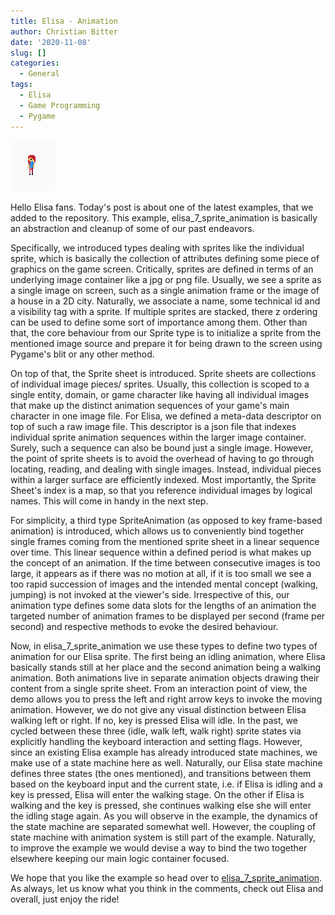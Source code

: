 ```yaml
---
title: Elisa - Animation
author: Christian Bitter
date: '2020-11-08'
slug: []
categories:
  - General
tags:
  - Elisa
  - Game Programming
  - Pygame
---
```

![Elisa 15](elisa.PNG)  

Hello Elisa fans. Today's post is about one of the latest examples, that we added to the repository. This example, elisa_7_sprite_animation is basically an abstraction and cleanup of some of our past endeavors.

Specifically, we introduced types dealing with sprites like the individual sprite, which is basically the collection of attributes defining some piece of graphics on the game screen. Critically, sprites are defined in terms of an underlying image container like a jpg or png file. Usually, we see a sprite as a single image on screen, such as a single animation frame or the image of a house in a 2D city. Naturally, we associate a name, some technical id and a visibility tag with a sprite. If multiple sprites are stacked, there z ordering can be used to define some sort of importance among them. Other than that, the core behaviour from our Sprite type is to initialize a sprite from the mentioned image source and prepare it for being drawn to the screen using Pygame's blit or any other method.

On top of that, the Sprite sheet is introduced. Sprite sheets are collections of individual image pieces/ sprites. Usually, this collection is scoped to a single entity, domain, or game character like having all individual images that make up the distinct animation sequences of your game's main character in one image file. For Elisa, we defined a meta-data descriptor on top of such a raw image file. This descriptor is a json file that indexes individual sprite animation sequences within the larger image container. Surely, such a sequence can also be bound just a single image. However, the point of sprite sheets is to avoid the overhead of having to go through locating, reading, and dealing with single images. Instead, individual pieces within a larger surface are efficiently indexed. Most importantly, the Sprite Sheet's index is a map, so that you reference individual images by logical names. This will come in handy in the next step.

For simplicity, a third type SpriteAnimation (as opposed to key frame-based animation) is introduced, which allows us to conveniently bind together single frames coming from the mentioned sprite sheet in a linear sequence over time. This linear sequence within a defined period is what makes up the concept of an animation. If the time between consecutive images is too large, it appears as if there was no motion at all, if it is too small we see a too rapid succession of images and the intended mental concept (walking, jumping) is not invoked at the viewer's side. Irrespective of this, our animation type defines some data slots for the lengths of an animation the targeted number of animation frames to be displayed per second (frame per second) and respective methods to evoke the desired behaviour.

Now, in elisa_7_sprite_animation we use these types to define two types of animation for our Elisa sprite. The first being an idling animation, where Elisa basically stands still at her place and the second animation being a walking animation. Both animations live in separate animation objects drawing their content from a single sprite sheet. From an interaction point of view, the demo allows you to press the left and right arrow keys to invoke the moving animation. However, we do not give any visual distinction between Elisa walking left or right. If no, key is pressed Elisa will idle. In the past, we cycled between these three (idle, walk left, walk right) sprite states via explicitly handling the keyboard interaction and setting flags. However, since an existing Elisa example has already introduced state machines, we make use of a state machine here as well. Naturally, our Elisa state machine defines three states (the ones mentioned), and transitions between them based on the keyboard input and the current state, i.e. if Elisa is idling and a key is pressed, Elisa will enter the walking stage. On the other if Elisa is walking and the key is pressed, she continues walking else she will enter the idling stage again. As you will observe in the example, the dynamics of the state machine are separated somewhat well. However, the coupling of state machine with animation system is still part of the example. Naturally, to improve the example we would devise a way to bind the two together elsewhere keeping our main logic container focused.

We hope that you like the example so head over to [elisa_7_sprite_animation](#1). As always, let us know what you think in the comments, check out Elisa and overall, just enjoy the ride!

[1]: https://github.com/christianbitter/elisa/blob/master/elisa_7_sprite_animation.py
